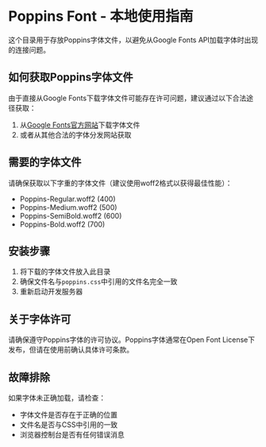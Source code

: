 # Poppins Font - 本地使用指南

这个目录用于存放Poppins字体文件，以避免从Google Fonts API加载字体时出现的连接问题。

## 如何获取Poppins字体文件

由于直接从Google Fonts下载字体文件可能存在许可问题，建议通过以下合法途径获取：

1. 从[Google Fonts官方网站](https://fonts.google.com/specimen/Poppins)下载字体文件
2. 或者从其他合法的字体分发网站获取

## 需要的字体文件

请确保获取以下字重的字体文件（建议使用woff2格式以获得最佳性能）：

- Poppins-Regular.woff2 (400)
- Poppins-Medium.woff2 (500)
- Poppins-SemiBold.woff2 (600)
- Poppins-Bold.woff2 (700)

## 安装步骤

1. 将下载的字体文件放入此目录
2. 确保文件名与`poppins.css`中引用的文件名完全一致
3. 重新启动开发服务器

## 关于字体许可

请确保遵守Poppins字体的许可协议。Poppins字体通常在Open Font License下发布，但请在使用前确认具体许可条款。

## 故障排除

如果字体未正确加载，请检查：
- 字体文件是否存在于正确的位置
- 文件名是否与CSS中引用的一致
- 浏览器控制台是否有任何错误消息